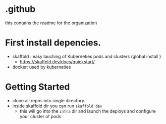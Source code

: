 # .github
this contains the readme for the organization

# First install depencies.
- skaffold : easy lauching of Kuberneties pods and clusters (global install )
  - https://skaffold.dev/docs/quickstart/
- docker: used by kuberneties

# Getting Started
- clone all repos into single directory.
- inside skaffold dir you can run `skaffold dev`
  - this will go into the `infra` dir and launch the deploys and configure your cluster of pods
